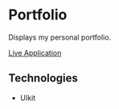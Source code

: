# Portfolio

Displays my personal portfolio.

[Live Application](https://daniellzl.github.io)

## Technologies

* UIkit
